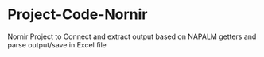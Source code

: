# Project-Code-Nornir
Nornir Project to Connect and extract output based on NAPALM getters and parse output/save in Excel file
